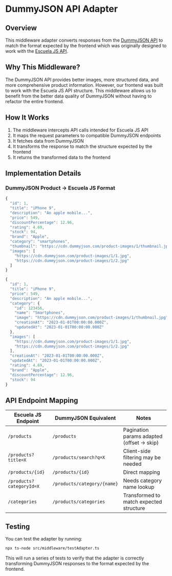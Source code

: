 # DummyJSON API Adapter

## Overview

This middleware adapter converts responses from the [DummyJSON API](https://dummyjson.com/) to match the format expected by the frontend which was originally designed to work with the [Escuela JS API](https://api.escuelajs.co/api/v1/).

## Why This Middleware?

The DummyJSON API provides better images, more structured data, and more comprehensive product information. However, our frontend was built to work with the Escuela JS API structure. This middleware allows us to benefit from the better data quality of DummyJSON without having to refactor the entire frontend.

## How It Works

1. The middleware intercepts API calls intended for Escuela JS API
2. It maps the request parameters to compatible DummyJSON endpoints
3. It fetches data from DummyJSON
4. It transforms the response to match the structure expected by the frontend
5. It returns the transformed data to the frontend

## Implementation Details

### DummyJSON Product → Escuela JS Format

```javascript
{
  "id": 1,
  "title": "iPhone 9",
  "description": "An apple mobile...",
  "price": 549,
  "discountPercentage": 12.96,
  "rating": 4.69,
  "stock": 94,
  "brand": "Apple",
  "category": "smartphones",
  "thumbnail": "https://cdn.dummyjson.com/product-images/1/thumbnail.jpg",
  "images": [
    "https://cdn.dummyjson.com/product-images/1/1.jpg",
    "https://cdn.dummyjson.com/product-images/1/2.jpg"
  ]
}

{
  "id": 1,
  "title": "iPhone 9",
  "price": 549,
  "description": "An apple mobile...",
  "category": {
    "id": 123456,
    "name": "Smartphones",
    "image": "https://cdn.dummyjson.com/product-images/1/thumbnail.jpg",
    "creationAt": "2023-01-01T00:00:00.000Z",
    "updatedAt": "2023-01-01T00:00:00.000Z"
  },
  "images": [
    "https://cdn.dummyjson.com/product-images/1/1.jpg",
    "https://cdn.dummyjson.com/product-images/1/2.jpg"
  ],
  "creationAt": "2023-01-01T00:00:00.000Z",
  "updatedAt": "2023-01-01T00:00:00.000Z",
  "rating": 4.69,
  "brand": "Apple",
  "discountPercentage": 12.96,
  "stock": 94
}
```

## API Endpoint Mapping

| Escuela JS Endpoint | DummyJSON Equivalent | Notes |
|---------------------|----------------------|-------|
| `/products` | `/products` | Pagination params adapted (offset → skip) |
| `/products?title=X` | `/products/search?q=X` | Client-side filtering may be needed |
| `/products/{id}` | `/products/{id}` | Direct mapping |
| `/products?categoryId=X` | `/products/category/{name}` | Needs category name lookup |
| `/categories` | `/products/categories` | Transformed to match expected structure |

## Testing

You can test the adapter by running:

```bash
npx ts-node src/middleware/testAdapter.ts
```

This will run a series of tests to verify that the adapter is correctly transforming DummyJSON responses to the format expected by the frontend. 